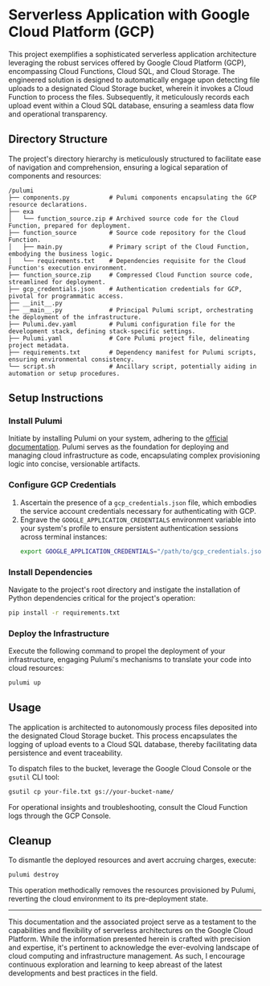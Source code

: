 # Serverless Application with Google Cloud Platform (GCP)

This project exemplifies a sophisticated serverless application architecture leveraging the robust services offered by Google Cloud Platform (GCP), encompassing Cloud Functions, Cloud SQL, and Cloud Storage. The engineered solution is designed to automatically engage upon detecting file uploads to a designated Cloud Storage bucket, wherein it invokes a Cloud Function to process the files. Subsequently, it meticulously records each upload event within a Cloud SQL database, ensuring a seamless data flow and operational transparency.

## Directory Structure

The project's directory hierarchy is meticulously structured to facilitate ease of navigation and comprehension, ensuring a logical separation of components and resources:

```plaintext
/pulumi
├── components.py           # Pulumi components encapsulating the GCP resource declarations.
├── exa
│   └── function_source.zip # Archived source code for the Cloud Function, prepared for deployment.
├── function_source         # Source code repository for the Cloud Function.
│   ├── main.py             # Primary script of the Cloud Function, embodying the business logic.
│   └── requirements.txt    # Dependencies requisite for the Cloud Function's execution environment.
├── function_source.zip     # Compressed Cloud Function source code, streamlined for deployment.
├── gcp_credentials.json    # Authentication credentials for GCP, pivotal for programmatic access.
├── __init__.py
├── __main__.py             # Principal Pulumi script, orchestrating the deployment of the infrastructure.
├── Pulumi.dev.yaml         # Pulumi configuration file for the development stack, defining stack-specific settings.
├── Pulumi.yaml             # Core Pulumi project file, delineating project metadata.
├── requirements.txt        # Dependency manifest for Pulumi scripts, ensuring environmental consistency.
└── script.sh               # Ancillary script, potentially aiding in automation or setup procedures.
```

## Setup Instructions

### Install Pulumi

Initiate by installing Pulumi on your system, adhering to the [official documentation](https://www.pulumi.com/docs/get-started/install/). Pulumi serves as the foundation for deploying and managing cloud infrastructure as code, encapsulating complex provisioning logic into concise, versionable artifacts.

### Configure GCP Credentials

1. Ascertain the presence of a `gcp_credentials.json` file, which embodies the service account credentials necessary for authenticating with GCP.
2. Engrave the `GOOGLE_APPLICATION_CREDENTIALS` environment variable into your system's profile to ensure persistent authentication sessions across terminal instances:
    ```sh
    export GOOGLE_APPLICATION_CREDENTIALS="/path/to/gcp_credentials.json"
    ```

### Install Dependencies

Navigate to the project's root directory and instigate the installation of Python dependencies critical for the project's operation:
```sh
pip install -r requirements.txt
```

### Deploy the Infrastructure

Execute the following command to propel the deployment of your infrastructure, engaging Pulumi's mechanisms to translate your code into cloud resources:
```sh
pulumi up
```

## Usage

The application is architected to autonomously process files deposited into the designated Cloud Storage bucket. This process encapsulates the logging of upload events to a Cloud SQL database, thereby facilitating data persistence and event traceability.

To dispatch files to the bucket, leverage the Google Cloud Console or the `gsutil` CLI tool:
```sh
gsutil cp your-file.txt gs://your-bucket-name/
```

For operational insights and troubleshooting, consult the Cloud Function logs through the GCP Console.

## Cleanup

To dismantle the deployed resources and avert accruing charges, execute:
```sh
pulumi destroy
```

This operation methodically removes the resources provisioned by Pulumi, reverting the cloud environment to its pre-deployment state.

---

This documentation and the associated project serve as a testament to the capabilities and flexibility of serverless architectures on the Google Cloud Platform. While the information presented herein is crafted with precision and expertise, it's pertinent to acknowledge the ever-evolving landscape of cloud computing and infrastructure management. As such, I encourage continuous exploration and learning to keep abreast of the latest developments and best practices in the field.